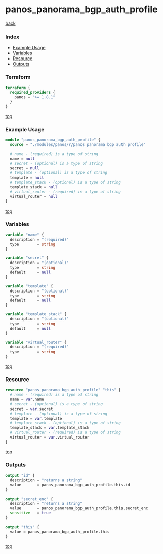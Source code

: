 # panos_panorama_bgp_auth_profile

[back](../panos.md)

### Index

- [Example Usage](#example-usage)
- [Variables](#variables)
- [Resource](#resource)
- [Outputs](#outputs)

### Terraform

```terraform
terraform {
  required_providers {
    panos = ">= 1.8.1"
  }
}
```

[top](#index)

### Example Usage

```terraform
module "panos_panorama_bgp_auth_profile" {
  source = "./modules/panos/r/panos_panorama_bgp_auth_profile"

  # name - (required) is a type of string
  name = null
  # secret - (optional) is a type of string
  secret = null
  # template - (optional) is a type of string
  template = null
  # template_stack - (optional) is a type of string
  template_stack = null
  # virtual_router - (required) is a type of string
  virtual_router = null
}
```

[top](#index)

### Variables

```terraform
variable "name" {
  description = "(required)"
  type        = string
}

variable "secret" {
  description = "(optional)"
  type        = string
  default     = null
}

variable "template" {
  description = "(optional)"
  type        = string
  default     = null
}

variable "template_stack" {
  description = "(optional)"
  type        = string
  default     = null
}

variable "virtual_router" {
  description = "(required)"
  type        = string
}
```

[top](#index)

### Resource

```terraform
resource "panos_panorama_bgp_auth_profile" "this" {
  # name - (required) is a type of string
  name = var.name
  # secret - (optional) is a type of string
  secret = var.secret
  # template - (optional) is a type of string
  template = var.template
  # template_stack - (optional) is a type of string
  template_stack = var.template_stack
  # virtual_router - (required) is a type of string
  virtual_router = var.virtual_router
}
```

[top](#index)

### Outputs

```terraform
output "id" {
  description = "returns a string"
  value       = panos_panorama_bgp_auth_profile.this.id
}

output "secret_enc" {
  description = "returns a string"
  value       = panos_panorama_bgp_auth_profile.this.secret_enc
  sensitive   = true
}

output "this" {
  value = panos_panorama_bgp_auth_profile.this
}
```

[top](#index)